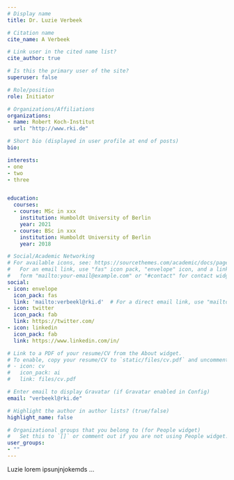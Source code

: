 ```yaml
---
# Display name
title: Dr. Luzie Verbeek

# Citation name
cite_name: A Verbeek

# Link user in the cited name list?
cite_author: true

# Is this the primary user of the site?
superuser: false

# Role/position
role: Initiator

# Organizations/Affiliations
organizations:
- name: Robert Koch-Institut
  url: "http://www.rki.de"

# Short bio (displayed in user profile at end of posts)
bio: 

interests:
- one
- two
- three


education:
  courses:
  - course: MSc in xxx
    institution: Humboldt University of Berlin
    year: 2021
  - course: BSc in xxx
    institution: Humboldt University of Berlin
    year: 2018

# Social/Academic Networking
# For available icons, see: https://sourcethemes.com/academic/docs/page-builder/#icons
#   For an email link, use "fas" icon pack, "envelope" icon, and a link in the
#   form "mailto:your-email@example.com" or "#contact" for contact widget.
social:
- icon: envelope
  icon_pack: fas
  link: 'mailto:verbeekl@rki.d'  # For a direct email link, use "mailto:test@example.org".
- icon: twitter
  icon_pack: fab
  link: https://twitter.com/
- icon: linkedin
  icon_pack: fab
  link: https://www.linkedin.com/in/

# Link to a PDF of your resume/CV from the About widget.
# To enable, copy your resume/CV to `static/files/cv.pdf` and uncomment the lines below.
# - icon: cv
#   icon_pack: ai
#   link: files/cv.pdf

# Enter email to display Gravatar (if Gravatar enabled in Config)
email: "verbeekl@rki.de"

# Highlight the author in author lists? (true/false)
highlight_name: false

# Organizational groups that you belong to (for People widget)
#   Set this to `[]` or comment out if you are not using People widget.
user_groups:
- ""
---
```

Luzie lorem ipsunjnjokemds ...
